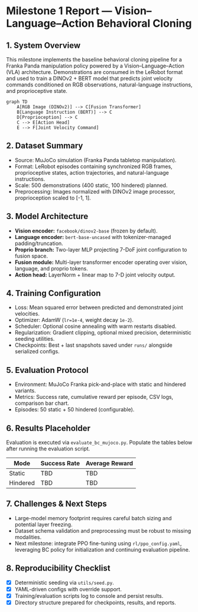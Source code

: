 # Milestone 1 Report — Vision–Language–Action Behavioral Cloning

## 1. System Overview
This milestone implements the baseline behavioral cloning pipeline for a Franka Panda manipulation policy powered by a Vision–Language–Action (VLA) architecture. Demonstrations are consumed in the LeRobot format and used to train a DINOv2 + BERT model that predicts joint velocity commands conditioned on RGB observations, natural-language instructions, and proprioceptive state.

```mermaid
graph TD
    A[RGB Image (DINOv2)] --> C[Fusion Transformer]
    B[Language Instruction (BERT)] --> C
    D[Proprioception] --> C
    C --> E[Action Head]
    E --> F[Joint Velocity Command]
```

## 2. Dataset Summary
* Source: MuJoCo simulation (Franka Panda tabletop manipulation).
* Format: LeRobot episodes containing synchronized RGB frames, proprioceptive states, action trajectories, and natural-language instructions.
* Scale: 500 demonstrations (400 static, 100 hindered) planned.
* Preprocessing: Images normalized with DINOv2 image processor, proprioception scaled to [-1, 1].

## 3. Model Architecture
* **Vision encoder:** `facebook/dinov2-base` (frozen by default).
* **Language encoder:** `bert-base-uncased` with tokenizer-managed padding/truncation.
* **Proprio branch:** Two-layer MLP projecting 7-DoF joint configuration to fusion space.
* **Fusion module:** Multi-layer transformer encoder operating over vision, language, and proprio tokens.
* **Action head:** LayerNorm + linear map to 7-D joint velocity output.

## 4. Training Configuration
* Loss: Mean squared error between predicted and demonstrated joint velocities.
* Optimizer: AdamW (`lr=1e-4`, weight decay `1e-2`).
* Scheduler: Optional cosine annealing with warm restarts disabled.
* Regularization: Gradient clipping, optional mixed precision, deterministic seeding utilities.
* Checkpoints: Best + last snapshots saved under `runs/` alongside serialized configs.

## 5. Evaluation Protocol
* Environment: MuJoCo Franka pick-and-place with static and hindered variants.
* Metrics: Success rate, cumulative reward per episode, CSV logs, comparison bar chart.
* Episodes: 50 static + 50 hindered (configurable).

## 6. Results Placeholder
Evaluation is executed via `evaluate_bc_mujoco.py`. Populate the tables below after running the evaluation script.

| Mode      | Success Rate | Average Reward |
|-----------|--------------|----------------|
| Static    | TBD          | TBD            |
| Hindered  | TBD          | TBD            |

## 7. Challenges & Next Steps
* Large-model memory footprint requires careful batch sizing and potential layer freezing.
* Dataset schema validation and preprocessing must be robust to missing modalities.
* Next milestone: integrate PPO fine-tuning using `rl/ppo_config.yaml`, leveraging BC policy for initialization and continuing evaluation pipeline.

## 8. Reproducibility Checklist
- [x] Deterministic seeding via `utils/seed.py`.
- [x] YAML-driven configs with override support.
- [x] Training/evaluation scripts log to console and persist results.
- [x] Directory structure prepared for checkpoints, results, and reports.
